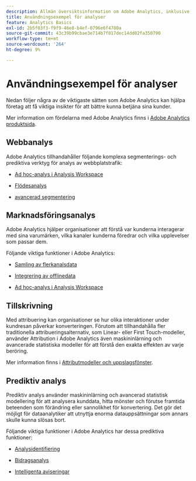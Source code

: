 ```yaml
---
description: Allmän översiktsinformation om Adobe Analytics, inklusive information om Analytics-gränssnittet samt komma igång-information för administratörer, analytiker, användare och utvecklare.
title: Användningsexempel för analyser
feature: Analytics Basics
exl-id: 2b5f03f3-f9f9-46e8-b4ef-0796e6f4780a
source-git-commit: 43c39b99cbae3e714b7f017dec14dd02fa350790
workflow-type: tm+mt
source-wordcount: '264'
ht-degree: 9%

---
```


# Användningsexempel för analyser

Nedan följer några av de viktigaste sätten som Adobe Analytics kan hjälpa företag att få viktiga insikter för att bättre kunna betjäna sina kunder.

Mer information om fördelarna med Adobe Analytics finns i [Adobe Analytics produktsida](https://business.adobe.com/products/analytics/adobe-analytics.html).

## Webbanalys

Adobe Analytics tillhandahåller följande komplexa segmenterings- och prediktiva verktyg för analys av webbplatstrafik:

* [Ad hoc-analys i Analysis Workspace](/help/analyze/analysis-workspace/home.md)

* [Flödesanalys](/help/analyze/analysis-workspace/visualizations/c-flow/flow.md)

* [avancerad segmentering](https://experienceleague.adobe.com/docs/analytics/components/segmentation/seg-home.html)


## Marknadsföringsanalys

Adobe Analytics hjälper organisationer att förstå var kunderna interagerar med sina varumärken, vilka kanaler kunderna föredrar och vilka upplevelser som passar dem.

Följande viktiga funktioner i Adobe Analytics:

* [Samling av flerkanalsdata](https://experienceleague.adobe.com/docs/analytics/analyze/reports-analytics/reporting-interface/overview-data-collection.html)

* [Integrering av offlinedata](https://experienceleague.adobe.com/docs/analytics/import/data-sources/overview.html)

* [Ad hoc-analys i Analysis Workspace](/help/analyze/analysis-workspace/home.md)

## Tillskrivning

Med attribuering kan organisationer se hur olika interaktioner under kundresan påverkar konverteringen. Förutom att tillhandahålla fler traditionella attribueringsalternativ, som Linear- eller First Touch-modeller, använder Attribution i Adobe Analytics även maskininlärning och avancerade statistiska modeller för att förstå den exakta effekten av varje beröring.

Mer information finns i [Attributmodeller och uppslagsfönster](/help/analyze/analysis-workspace/attribution/models.md).

## Prediktiv analys

Prediktiv analys använder maskininlärning och avancerad statistisk modellering för att analysera kunddata, hitta mönster och förutse framtida beteenden som förändring eller sannolikhet för konvertering. Det gör det möjligt för dataanalytiker att utnyttja enorma datauppsättningar som annars skulle kunna slösas bort.

Följande viktiga funktioner i Adobe Analytics har dessa prediktiva funktioner:

* [Analysidentifiering](#anomaly-detection)

* [Bidragsanalys](#contribution-analysis)

* [Intelligenta aviseringar](#intelligent-alerts)
